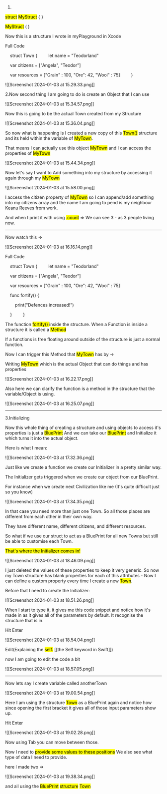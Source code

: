 
1.

<mark class="hltr-purple">struct</mark> <mark class="hltr-green">MyStruct</mark>  {           }

<mark class="hltr-green">MyStruct</mark> ( )



Now this is a structure I wrote in myPlayground in Xcode 

Full Code

    struct Town {
    
    let name = "Teodorland"

    var citizens = ["Angela", "Teodor"]

    var resources = ["Grain" : 100, "Ore": 42, "Wool" : 75]
    
    }

![[Screenshot 2024-01-03 at 15.29.33.png]]


2.Now second thing I am going to do is create an Object that I can use

![[Screenshot 2024-01-03 at 15.34.57.png]]


Now this is going to be the actual Town created from my Structure

![[Screenshot 2024-01-03 at 15.36.04.png]]


So now what is happening is I created a new copy of this <mark class="hltr-green">Town()</mark> structure and its held within the variable of <mark class="hltr-cyan">MyTown</mark>.

That means I can actually use this object <mark class="hltr-cyan">MyTown</mark> and I can access the properties of <mark class="hltr-cyan">MyTown</mark>

![[Screenshot 2024-01-03 at 15.44.34.png]]


Now let's say I want to Add something into my structure by accessing it again through my 
<mark class="hltr-cyan">MyTown</mark>

![[Screenshot 2024-01-03 at 15.58.00.png]]

I access the citizen property of <mark class="hltr-cyan">MyTown</mark> so I can append/add something into my citizens array  and the name I am going to pend is my neighbour Keanu Reeves from work.

And when I print it with using <mark class="hltr-purple">.count</mark> =>
We can see 3 - as 3 people living now.

________________________________________________________________________

Now watch this =>

![[Screenshot 2024-01-03 at 16.16.14.png]]



Full Code 

    struct Town {
    
    let name = "Teodorland"

    var citizens = ["Angela", "Teodor"]

    var resources = ["Grain" : 100, "Ore": 42, "Wool" : 75]

    func fortify() {

        print("Defences increased!")

    }
    
    }


The function <mark class="hltr-blue">fortify() </mark> inside the structure. 
When a Function is inside a structure it is called a <mark class="hltr-red">Method</mark>


If a functions is free floating around outside of the structure is just a normal function.

Now I can trigger this Method that <mark class="hltr-cyan">MyTown</mark> has by ->

Writing <mark class="hltr-cyan">MyTown</mark> which is the actual Object that can do things and has properties 




![[Screenshot 2024-01-03 at 16.22.17.png]]



Also here we can clarify the function is a method in the structure that the variable/Object is using.

![[Screenshot 2024-01-03 at 16.25.07.png]]


________________________________________________________________________

3.Initializing 


Now this whole thing of creating a structure and using objects to access it's properties is just a <mark class="hltr-blue">BluePrint</mark> 
And we can take our <mark class="hltr-blue">BluePrint</mark> and Initialize it which turns it into the actual object.

Here is what I mean:

![[Screenshot 2024-01-03 at 17.32.36.png]]

Just like we create a function we create our Initializer in a pretty similar way.

The Initializer gets triggered when we create our object from our BluePrint.

For instance when we create next Civilization like me (It's quite difficult just so you know)

![[Screenshot 2024-01-03 at 17.34.35.png]]


In that case you need more than just one Town.
So all those places are different from each other in their own way.

They have different name, different citizens, and different resources.

So what if we use our struct to act as a BluePrint for all new Towns but still be able to customise each Town.

<mark class="hltr-red">That's where the Initializer comes in!</mark>


![[Screenshot 2024-01-03 at 18.46.09.png]]

I just deleted the values of these properties to keep it very generic.
So now my Town structure has blank properties for each of this attributes - Now I can define a custom property every time I create a new <mark class="hltr-cyan">Town</mark>.

Before that I need to create the Initializer: 


![[Screenshot 2024-01-03 at 18.51.26.png]]

When I start to type it, it gives me this code snippet and notice how it's made in as it gives all of the parameters by default. It recognise the structure that is in.

Hit Enter

![[Screenshot 2024-01-03 at 18.54.04.png]]

Edit(Explaining the <mark class="hltr-red">self.</mark>  [[the Self keyword in Swift]])

now I am going to edit the code a bit 

![[Screenshot 2024-01-03 at 18.57.05.png]]

________________________________________________________________________

Now lets say I create variable called anotherTown

![[Screenshot 2024-01-03 at 19.00.54.png]]

Here I am using the structure <mark class="hltr-cyan">Town</mark> as a BluePrint again and notice how since opening the first bracket it gives all of those input parameters show up.

Hit Enter

![[Screenshot 2024-01-03 at 19.02.28.png]]

Now using Tab you can move between those.

Now I need to <mark class="hltr-red">provide some values to these positions</mark> 
We also see what type of data I need to provide.

here I made two =>

![[Screenshot 2024-01-03 at 19.38.34.png]]


and all using the <mark class="hltr-blue">BluePrint</mark> <mark class="hltr-red">structure</mark> <mark class="hltr-blue">Town</mark>

      